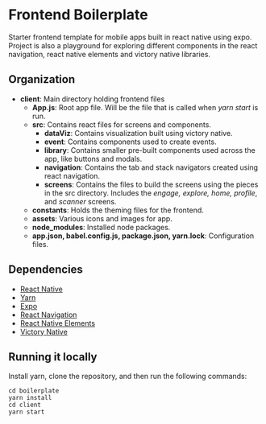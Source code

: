 # Frontend Boilerplate
Starter frontend template for mobile apps built in react native using expo. Project is also a playground for exploring different components in the react navigation, react native elements and victory native libraries. 

## Organization
* **client**: Main directory holding frontend files
    * **App.js**: Root app file. Will be the file that is called when *yarn start* is run.
    * **src**: Contains react files for screens and components.
        * **dataViz**: Contains visualization built using victory native.
        * **event**: Contains components used to create events.
        * **library**: Contains smaller pre-built components used across the app, like buttons and modals.
        * **navigation**: Contains the tab and stack navigators created using react navigation.
        * **screens**: Contains the files to build the screens using the pieces in the src directory. Includes the *engage, explore, home, profile*, and *scanner* screens.
    * **constants**: Holds the theming files for the frontend.
    * **assets**: Various icons and images for app.
    * **node_modules**: Installed node packages.
    * **app.json, babel.config.js, package.json, yarn.lock**: Configuration files.

## Dependencies
* [React Native](https://reactnative.dev/)
* [Yarn](https://yarnpkg.com/)
* [Expo](https://expo.dev/)
* [React Navigation](https://reactnavigation.org/)
* [React Native Elements](https://reactnativeelements.com/)
* [Victory Native](https://formidable.com/open-source/victory/docs)

## Running it locally
Install yarn, clone the repository, and then run the following commands:
```
cd boilerplate
yarn install
cd client
yarn start
```